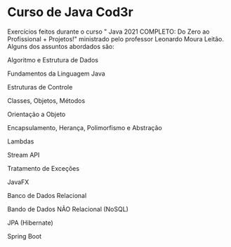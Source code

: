 # Curso de Java Cod3r
 Exercícios feitos durante o curso " Java 2021 COMPLETO: Do Zero ao Profissional + Projetos!" ministrado pelo professor Leonardo Moura Leitão.
 Alguns dos assuntos abordados são: 

 Algoritmo e Estrutura de Dados

 Fundamentos da Linguagem Java

 Estruturas de Controle

 Classes, Objetos, Métodos

 Orientação a Objeto

 Encapsulamento, Herança, Polimorfismo e Abstração

 Lambdas

 Stream API

 Tratamento de Exceções

 JavaFX

 Banco de Dados Relacional

 Bando de Dados NÃO Relacional (NoSQL)

 JPA (Hibernate)

 Spring Boot
